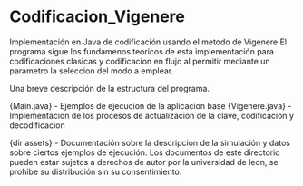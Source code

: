 # Codificacion_Vigenere
Implementación en Java de codificación usando el metodo de Vigenere
El programa sigue los fundamenos teoricos de esta implementación para codificaciones clasicas
y codificacion en flujo al permitir mediante un parametro la seleccion del modo a emplear.

Una breve descripción de la estructura del programa.

   {Main.java} - Ejemplos de ejecucion de la aplicacion base
        {Vigenere.java} - Implementacion de los procesos de actualizacion de la clave, codificacion y decodificacion
    
   {dir assets} - Documentación sobre la descripcion de la simulación y datos sobre ciertos ejemplos de ejecución. Los documentos
         de este directorio pueden estar sujetos a derechos de autor por la universidad de leon, se prohibe su distribución sin su consentimiento.

